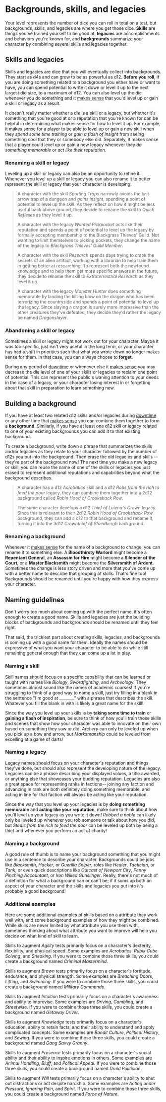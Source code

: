 # Backgrounds, skills, and legacies

Your level represents the number of dice you can roll in total on a test, but backgrounds, skills, and legacies are where you get those dice. **Skills** are things you've trained yourself to be good at, **legacies** are accomplishments and behaviors you're known for, and **backgrounds** summarize your character by combining several skills and legacies together.

## Skills and legacies

Skills and legacies are dice that you will eventually collect into backgrounds. They start as d4s and can grow to be as powerful as d12. **Before you roll**, if you are doing something related to a background you either have or want to have, you can spend potential to write it down or level it up to the next largest die size, to a maximum of d12. You can also level up the die whenever you do something and it [makes sense](../getting_started/index.md#narrative-truth) that you'd level up or gain a skill or legacy as a result.

It doesn't really matter whether a die is a skill or a legacy, but whether it's something that you're good at or a reputation that you're known for can be helpful in determining what makes sense for how to level it up. For example, it makes sense for a player to be able to level up or gain a new skill when they _spend some time training_ or _gain a flash of insight_ from seeing something cool that they or somebody else did. Separately, it makes sense that a player could level up or gain a new legacy whenever they _do something memorable_ or _act like their reputation_.

### Renaming a skill or legacy

Leveling up a skill or legacy can also be an opportunity to refine it. Whenever you level up a skill or legacy you can also rename it to better represent the skill or legacy that your character is developing.

> A character with the skill _Spotting Traps_ narrowly avoids the last arrow trap of a dungeon and _gains insight_, spending a point of potential to level up the skill. As they reflect on how it might be less useful back above ground, they decide to rename the skill to _Quick Reflexes_ as they level it up.
>
> A character with the legacy _Wanted Pickpocket_ acts like their reputation and spends a point of potential to level up the legacy by formally accepting membership to the Blackgrass Thieves' Guild. Not wanting to limit themselves to picking pockets, they change the name of the legacy to _Blackgrass Thieves' Guild Member_.
>
> A character with the skill _Research_ spends days trying to crack the secrets of an alien artifact, working with a librarian to help train them in getting better at researching. To represent both the newfound knowledge and to help them get more specific answers in the future, they decide to rename the skill to _Extraterrestrial Research_ as they level it up. 
>
> A character with the legacy _Monster Hunter_ does something memorable by landing the killing blow on the dragon who has been terrorizing the countryside and spends a point of potential to level up the legacy. Since slaying a dragon is surely more impressive than the other creatures they've defeated, they decide they'd rather the legacy be named _Dragonslayer_.

### Abandoning a skill or legacy

Sometimes a skill or legacy might not work out for your character. Maybe it was too specific, just isn't very useful in the long term, or your character has had a shift in priorities such that what you wrote down no longer makes sense for them. In that case, you can always choose to **forget**.

During any period of [downtime](../gameplay/downtime.md#forgetting-a-skill) or whenever else it [makes sense](../getting_started/index.md#narrative-truth) you may decrease the die level of one of your skills or legacies to reclaim one point of potential. This can represent the public's waning attention to your deeds in the case of a legacy, or your character losing interest in or forgetting about that skill in preparation to learn something new.

## Building a background

If you have at least two related d12 skills and/or legacies during [downtime](../gameplay/downtime.md#creating-a-background) or any other time that [makes sense](../getting_started/index.md#narrative-truth) you can combine them together to form a **background**. Similarly, if you have at least one d12 skill or legacy related to one of your existing backgrounds you can add it to that existing background. 

To create a background, write down a phrase that summarizes the skills and/or legacies as they relate to your character followed by the number of d12s you put into the background. Then erase the old legacies and skills -- they're part of the background now! The next time you make a new legacy or skill, you can reuse the name of one of the skills or legacies you just erased to represent additional reputations and capabilities beyond what the background describes.

> A character has a d12 _Acrobatics_ skill and a d12 _Robs from the rich to feed the poor_ legacy, they can combine them together into a 2d12 background called _Robin Hood of Crookshack Row_.
>
> The same character develops a d12 _Thief of Luiena's Crown_ legacy. Since this  is relevant to their 2d12 _Robin Hood of Crookshack Row_ background, they can add a d12 to that background and rename it, turning it into the 3d12 _Crownthief of Staedbergh_ background.

### Renaming a background

Whenever it [makes sense](../getting_started/index.md#narrative-truth) for the name of a background to change, you can rename it to something else.  A **Bloodthirsty Warlord** might become a **Repentant General**, an **Assassin for Hire** might become a **Silencer of the Court**, or a **Master Blacksmith** might become the **Silversmith of Ardent**. Sometimes the change is less story driven and more that you've come up with a better name to describe that grouping of skills. That's fine too! Backgrounds should be renamed until you're happy with how they express your character.

## Naming guidelines

Don't worry too much about coming up with the perfect name, it's often enough to create a good name. Skills and legacies are just the building blocks of backgrounds and backgrounds should be renamed until they feel right. 

That said, the trickiest part about creating skills, legacies, and backgrounds is coming up with a good name for them. Ideally the names should be expressive of what you want your character to be able to do while still remaining general enough that they can come up a lot in play.

### Naming a skill

Skill names should focus on a specific capability that can be learned or taught with names like _Biology_, _Swordfighting_, and _Archeology_. They sometimes almost sound like the names of academic courses! If you're struggling to think of a good way to name a skill, just try filling in a blank in the sentence "I'm good at \_\_\_\_\_\_\_." with a phrase that describes the skill. Whatever you fill the blank in with is likely a great name for the skill!

Since the way you level up your skills is by **taking some time to train** or **gaining a flash of inspiration**, be sure to think of how you'll  train those skills and scenes that show how your character was able to innovate on their own based on something they saw or did. _Archery_ can only be leveled up when you pick up a bow and arrow, but _Marksmanship_ could be leveled from excelling at a game of darts!

### Naming a legacy

Legacy names should focus on your character's reputation and things they've done, but should also represent the developing nature of the legacy. Legacies can be a phrase describing your displayed values, a title awarded, or anything else that showcases your budding reputation. Legacies are also a great space for representing ranks in factions-- joining any faction and advancing in rank are both definitely doing something memorable, and acting in line for that faction will always be acting like your reputation.

Since the way that you level up your legacies is by **doing something memorable** and **acting like your reputation**, make sure to think about how you'll level up your legacy as you write it down! _Robbed a noble_ can likely only be leveled up whenever you rob someone or talk about how you did, but _Steals from the rich to feed the poor_ can be leveled up both by being a thief and whenever you perform an act of charity!

### Naming a background

A good rule of thumb is to name your background something that you might use in a sentence to describe your character. Backgrounds could be jobs like _Blacksmith_, _Hacker_, or _Guerilla Sniper_, roles like _Healer_, _Tactician_, or _Tank_, or even quick descriptions like _Outcast of Newport City_, _Penny Pinching Accountant_, or _Iron Willed Gunslinger_. Really, there's not much of a definition for what a background can or can't be; if it sums up both an aspect of your character and the skills and legacies you put into it's probably a good background!

### Additional examples

Here are some additional examples of skills based on a attribute they work well with, and some background examples of how they might be combined. While skills are never limited by what attribute you use them with, sometimes thinking about what attribute you want to improve will help you decide on what kind of skill to learn.

Skills to augment _Agility_ tests primarily focus on a character's dexterity, flexibility, and physical speed. Some examples are _Acrobatics_, _Rubix Cube Solving_, and _Sneaking_. If you were to combine those three skills, you could create a background named _Criminal Mastermind_.

Skills to augment _Brawn_ tests primarily focus on a character's fortitude, endurance, and physical strength. Some examples are _Breaching Doors_, _Lifting_, and _Swimming_. If you were to combine those three skills, you could create a background named _Military Commando_.

Skills to augment _Intuition_ tests primarily focus on a character's awareness and ability to improvise. Some examples are _Driving_, _Gambling_, and _Streetwise_. If you were to combine those three skills, you could create a background named _Getaway Driver_.

Skills to augment _Knowledge_ tests primarily focus on a character's education, ability to retain facts, and their ability to understand and apply complicated concepts. Some examples are _Bandit Culture_, _Political History_, and _Sewing_. If you were to combine those three skills, you could create a background named _Gang Savvy Granny_.

Skills to augment _Presence_ tests primarily focus on a character's social ability and their ability to inspire emotions in others. Some examples are _Animal Handling_, _Bluff_, and _Political Appeal_. If you were to combine those three skills, you could create a background named _Druid Politician_.

Skills to augment _Will_ tests primarily focus on a character's ability to shut out distractions or act despite hardship. Some examples are _Acting under Pressure_, _Ignoring Pain_, and _Spirit_. If you were to combine those three skills, you could create a background named _Force of Nature_.